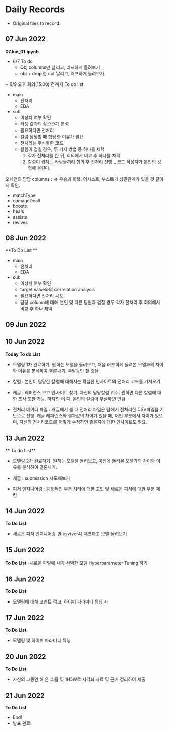# Daily Records
- Original files to record.

## 07 Jun 2022
**07Jun_01.ipynb**
- 6/7 To do
   * Obj columns만 날리고, 러프하게 돌려보기
   * obj + drop 한 col 날리고, 러프하게 돌려보기

~ 6/9 오후 회의(15:00) 전까지 To do list
* main
   - 전처리
   - EDA
* sub
   - 이상치 여부 확인
   - 타겟 값과의 상관관계 분석
   - 필요하다면 전처리
   - 칼럼 담당할 때 합당한 이유가 필요.
   - 전처리는 주석화한 코드
   - 칼럼이 겹칠 경우, 두 가지 방법 중 하나를 채택
      1) 각자 전처리를 한 뒤, 회의에서 비교 후 하나를 채택
      2) 칼럼이 겹치는 사람들끼리 합의 후 전처리 진행 _ 코드 작성자가 본인의 깃헙에 올린다.


오세연의 담당 columns : 
=> 우승과 회복, 어시스트, 부스트가 상관관계가 있을 것 같아서 확인.
   - matchType
   - damageDealt
   - boosts
   - heals
   - assists
   - revives

## 08 Jun 2022
**To Do List **
- main
	* 전처리
	* EDA
- sub
	* 이상치 여부 확인
	* target value와의 correlation analysis
	* 필요하다면 전처리 시도
	* 담당 column에 대해 본인 및 다른 팀원과 겹칠 경우 각자 전처리 후 회의에서 비교 후 하나 채택

## 09 Jun 2022

## 10 Jun 2022
**Today To do List**

* 모델링 1차 완료하기. 원하는 모델을 돌려보고, 처음 러프하게 돌려본 모델과의 차이와 이유를 분석하여 결론내기.
주말동안 할 것들

* 칼럼 : 본인이 담당한 칼럼에 대해서는 확실한 인사이트와 전처리 코드를 가져오기

* 캐글 : 레퍼런스 보고 인사이트 찾기. 자신의 담당칼럼 위주. 원하면 다른 칼럼에 대한 조사 또한 가능. 하지만 이 때, 본인의 칼럼이 부실하면 안됨.

* 전처리 데이터 파일 : 캐글에서 볼 때 전처리 파일은 팀에서 전처리한 CSV파일을 기반으로 진행. 캐글 레퍼런스와 결과값의 차이가 있을 때, 어떤 부분에서 차이가 있으며, 자신의 전처리코드를 어떻게 수정하면 좋을지에 대한 인사이트도 필요.


## 13 Jun 2022
** To do List**
- 모델링 2차 완료하기. 원하는 모델을 돌려보고, 이전에 돌려본 모델과의 차이와 이유를 분석하여 결론내기.

- 캐글 : submission 시도해보기

- 피쳐 엔지니어링 : 공통적인 부분 처리에 대한 고민 및 새로운 피쳐에 대한 부분 체킹


## 14 Jun 2022
**To Do List**
- 새로운 피쳐 엔지니어링 한 csv(ver4) 체크하고 모델 돌려보기

## 15 Jun 2022
**To Do List**
-새로운 파일에 내가 선택한 모델 Hyperparameter Tuning 하기

## 16 Jun 2022
**To Do List**
- 모델링에 대해 코멘트 적고, 하이퍼 파라미터 튜닝 시

## 17 Jun 2022
**To Do List**
- 모델링 및 하이퍼 파라미터 튜닝

## 20 Jun 2022
**To Do List**
- 자신의 그동안 해 온 흐름 및 1H5W로 시각화 자료 및 근거 정리하여 제출

## 21 Jun 2022
**To Do List**

- End!
- 발표 완료!

